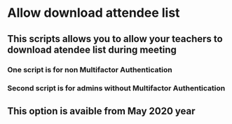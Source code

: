 # Allow download attendee list
## This scripts allows you to allow your teachers to download atendee list during meeting
### One script is for non Multifactor Authentication
### Second script is for admins without Multifactor Authentication
## This option is avaible from May 2020 year
